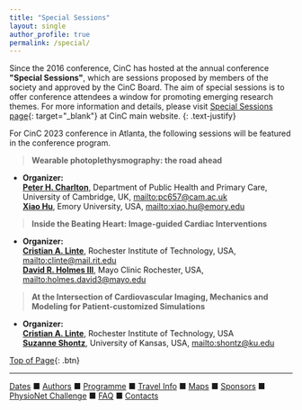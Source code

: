 ```yaml
---
title: "Special Sessions"
layout: single
author_profile: true
permalink: /special/
---
```

<a name="top"></a>
Since the 2016 conference, CinC has hosted at the annual conference **"Special Sessions"**, which are sessions proposed by members of the society and approved by the CinC Board. The aim of special sessions is to offer conference attendees a window for promoting emerging research themes. For more information and details, please visit [Special Sessions page](https://cinc.org/special-sessions-2/){: target="_blank"} at CinC main website.
{: .text-justify}

For CinC 2023 conference in Atlanta, the following sessions will be featured in the conference program.
> **Wearable photoplethysmography: the road ahead**

  - **Organizer:**\
    <u><strong>Peter H. Charlton</strong></u>, Department of Public Health and Primary Care, University of Cambridge, UK, <mailto:pc657@cam.ac.uk>\
    <u><strong>Xiao Hu</strong></u>, Emory University, USA, <mailto:xiao.hu@emory.edu>

> **Inside the Beating Heart: Image-guided Cardiac Interventions**

  - **Organizer:**\
    <u><strong>Cristian A. Linte</strong></u>, Rochester Institute of Technology, USA, <mailto:clinte@mail.rit.edu>\
    <u><strong>David R. Holmes III</strong></u>, Mayo Clinic Rochester, USA, <mailto:holmes.david3@mayo.edu>

> **At the Intersection of Cardiovascular Imaging, Mechanics and Modeling for Patient-customized Simulations**

  - **Organizer:**\
    <u><strong>Cristian A. Linte</strong></u>, Rochester Institute of Technology, USA\
    <u><strong>Suzanne Shontz</strong></u>, University of Kansas, USA, <mailto:shontz@ku.edu>



[Top of Page](#top){: .btn}

---

[Dates](../dates/) &#9632; [Authors](../authors) &#9632; [Programme](../programme/) &#9632; [Travel Info](../travel/) &#9632; [Maps](../map) &#9632; [Sponsors](../sponsors/) &#9632; [PhysioNet Challenge](../challenge/) &#9632; [FAQ](../faq/) &#9632; [Contacts](../contact/)